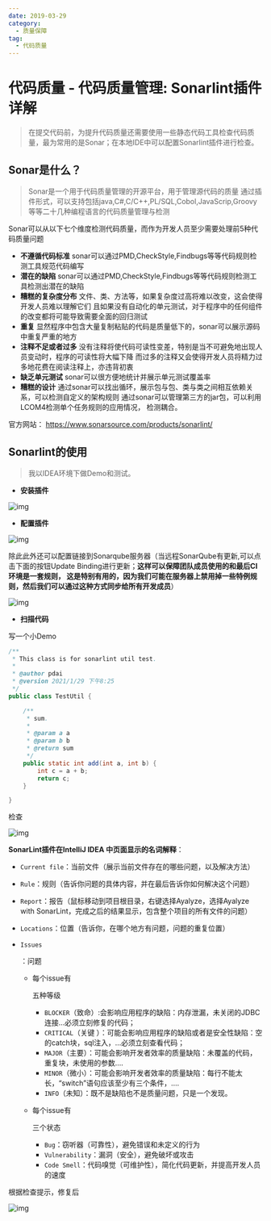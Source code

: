 ```yaml
---
date: 2019-03-29
category:
  - 质量保障
tag:
  - 代码质量
---
```

# 代码质量 - 代码质量管理: Sonarlint插件详解 

> 在提交代码前，为提升代码质量还需要使用一些静态代码工具检查代码质量，最为常用的是Sonar；在本地IDE中可以配置Sonarlint插件进行检查。

## Sonar是什么？

> Sonar是一个用于代码质量管理的开源平台，用于管理源代码的质量 通过插件形式，可以支持包括java,C#,C/C++,PL/SQL,Cobol,JavaScrip,Groovy等等二十几种编程语言的代码质量管理与检测

Sonar可以从以下七个维度检测代码质量，而作为开发人员至少需要处理前5种代码质量问题

- **不遵循代码标准** sonar可以通过PMD,CheckStyle,Findbugs等等代码规则检测工具规范代码编写
- **潜在的缺陷** sonar可以通过PMD,CheckStyle,Findbugs等等代码规则检测工具检测出潜在的缺陷
- **糟糕的复杂度分布** 文件、类、方法等，如果复杂度过高将难以改变，这会使得开发人员难以理解它们 且如果没有自动化的单元测试，对于程序中的任何组件的改变都将可能导致需要全面的回归测试
- **重复** 显然程序中包含大量复制粘贴的代码是质量低下的，sonar可以展示源码中重复严重的地方
- **注释不足或者过多** 没有注释将使代码可读性变差，特别是当不可避免地出现人员变动时，程序的可读性将大幅下降 而过多的注释又会使得开发人员将精力过多地花费在阅读注释上，亦违背初衷
- **缺乏单元测试** sonar可以很方便地统计并展示单元测试覆盖率
- **糟糕的设计** 通过sonar可以找出循环，展示包与包、类与类之间相互依赖关系，可以检测自定义的架构规则 通过sonar可以管理第三方的jar包，可以利用LCOM4检测单个任务规则的应用情况， 检测耦合。

官方网站： https://www.sonarsource.com/products/sonarlint/

## Sonarlint的使用

> 我以IDEA环境下做Demo和测试。

- **安装插件**

![img](https://www.pdai.tech/images/develop/ut/dev-qt-sonarlint-1.png)

- **配置插件**

![img](https://www.pdai.tech/images/develop/ut/dev-qt-sonarlint-3.png)

除此此外还可以配置链接到Sonarqube服务器（当远程SonarQube有更新,可以点击下面的按钮Update Binding进行更新；**这样可以保障团队成员使用的和最后CI环境是一套规则， 这是特别有用的，因为我们可能在服务器上禁用掉一些特例规则，然后我们可以通过这种方式同步给所有开发成员**）

![img](https://www.pdai.tech/images/develop/ut/dev-qt-sonarlint-2.png)

- **扫描代码**

写一个小Demo

```java
/**
 * This class is for sonarlint util test.
 *
 * @author pdai
 * @version 2021/1/29 下午8:25
 */
public class TestUtil {

    /**
     * sum.
     *
     * @param a a
     * @param b b
     * @return sum
     */
    public static int add(int a, int b) {
        int c = a + b;
        return c;
    }

}
```

检查

![img](https://www.pdai.tech/images/develop/ut/dev-qt-sonarlint-4.png)

**SonarLint插件在IntelliJ IDEA 中页面显示的名词解释**：

- `Current file`：当前文件（展示当前文件存在的哪些问题，以及解决方法）

- `Rule`：规则（告诉你问题的具体内容，并在最后告诉你如何解决这个问题）

- `Report`：报告（鼠标移动到项目根目录，右键选择Ayalyze，选择Ayalyze with SonarLint，完成之后的结果显示，包含整个项目的所有文件的问题）

- `Locations`：位置（告诉你，在哪个地方有问题，问题的重复位置）

- ```
  Issues
  ```

  ：问题 

  - 每个issue有

    五种等级

    - `BLOCKER`（致命）:会影响应用程序的缺陷：内存泄漏，未关闭的JDBC连接…必须立刻修复的代码；
    - `CRITICAL`（关键 ）：可能会影响应用程序的缺陷或者是安全性缺陷：空的catch块，sql注入，…必须立刻查看代码；
    - `MAJOR`（主要）：可能会影响开发者效率的质量缺陷：未覆盖的代码，重复块，未使用的参数….
    - `MINOR`（微小）：可能会影响开发者效率的质量缺陷：每行不能太长，“switch”语句应该至少有三个条件，….
    - `INFO`（未知）：既不是缺陷也不是质量问题，只是一个发现。

  - 每个issue有

    三个状态

    - `Bug`：窃听器（可靠性），避免错误和未定义的行为
    - `Vulnerability`：漏洞（安全），避免破坏或攻击
    - `Code Smell`：代码嗅觉（可维护性），简化代码更新，并提高开发人员的速度

根据检查提示，修复后

![img](https://www.pdai.tech/images/develop/ut/dev-qt-sonarlint-5.png)